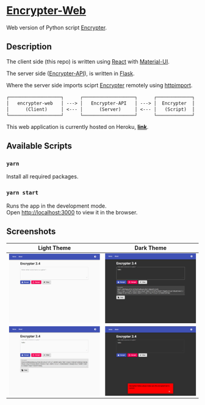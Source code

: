 # [Encrypter-Web](https://encrypter-web.herokuapp.com/)

Web version of Python script [Encrypter](https://github.com/MaxsLi/Encrypter).

## Description

The client side (this repo) is written using [React](https://reactjs.org/) with [Material-UI](https://material-ui.com/).

The server side ([Encrypter-API](https://github.com/MaxsLi/Encrypter-API)), is written in [Flask](https://flask.palletsprojects.com/en/1.1.x/).

Where the server side imports sciprt [Encrypter](https://github.com/MaxsLi/Encrypter) remotely using [httpimport](https://github.com/operatorequals/httpimport).

```
┌───────────────────┐      ┌───────────────────┐      ┌─────────────┐
│   encrypter-web   │ ---> │   Encrypter-API   │ ---> │  Encrypter  │
│      (Client)     │ <--- │      (Server)     │ <--- │   (Script)  │
└───────────────────┘      └───────────────────┘      └─────────────┘
```

This web application is currently hosted on Heroku, [**link**](https://encrypter-web.herokuapp.com/).

## Available Scripts

### `yarn`

Install all required packages.

### `yarn start`

Runs the app in the development mode.\
Open [http://localhost:3000](http://localhost:3000) to view it in the browser.

## Screenshots

| Light Theme    | Dark Theme   |
| :------------: | :----------: |
| ![Home page in light theme](/static/screenshot1.png) | ![Encrypt text in dark theme](/static/screenshot3.png) |
| ![Encrypt text in light theme](/static/screenshot2.png) | ![Error input in dark theme](/static/screenshot4.png) |
